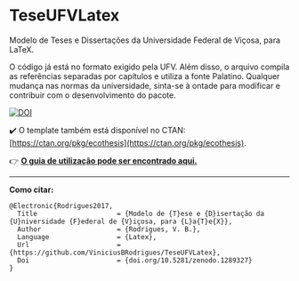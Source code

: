 # TeseUFVLatex
Modelo de Teses e Dissertações da Universidade Federal de Viçosa, para LaTeX.

O código já está no formato exigido pela UFV. Além disso, o arquivo compila as referências separadas por capítulos e utiliza a fonte Palatino. Qualquer mudança nas normas da universidade, sinta-se à ontade para modificar e contribuir com o desenvolvimento do pacote.

[![DOI](https://zenodo.org/badge/DOI/10.5281/zenodo.1289327.svg)](https://doi.org/10.5281/zenodo.1289327)

:heavy_check_mark: O template também está disponível no CTAN: [https://ctan.org/pkg/ecothesis](https://ctan.org/pkg/ecothesis).

:point_right: [**O guia de utilização pode ser encontrado aqui.**](https://github.com/ViniciusBRodrigues/TeseUFVLatex/blob/master/ecothesis.pdf)

---

**Como citar:**

```
@Electronic{Rodrigues2017,
  Title                    = {Modelo de {T}ese e {D}isertação da {U}niversidade {F}ederal de {V}içosa, para {L}a{T}e{X}},
  Author                   = {Rodrigues, V. B.},
  Language                 = {Latex},
  Url                      = {https://github.com/ViniciusBRodrigues/TeseUFVLatex},
  Doi                      = {doi.org/10.5281/zenodo.1289327}
}
```

